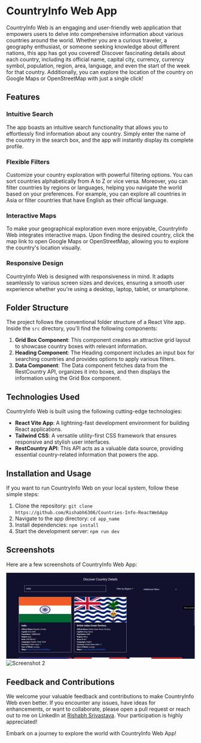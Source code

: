 # CountryInfo Web App

CountryInfo Web is an engaging and user-friendly web application that empowers users to delve into comprehensive information about various countries around the world. Whether you are a curious traveler, a geography enthusiast, or someone seeking knowledge about different nations, this app has got you covered! Discover fascinating details about each country, including its official name, capital city, currency, currency symbol, population, region, area, language, and even the start of the week for that country. Additionally, you can explore the location of the country on Google Maps or OpenStreetMap with just a single click!

## Features

### Intuitive Search

The app boasts an intuitive search functionality that allows you to effortlessly find information about any country. Simply enter the name of the country in the search box, and the app will instantly display its complete profile.

### Flexible Filters

Customize your country exploration with powerful filtering options. You can sort countries alphabetically from A to Z or vice versa. Moreover, you can filter countries by regions or languages, helping you navigate the world based on your preferences. For example, you can explore all countries in Asia or filter countries that have English as their official language.

### Interactive Maps

To make your geographical exploration even more enjoyable, CountryInfo Web integrates interactive maps. Upon finding the desired country, click the map link to open Google Maps or OpenStreetMap, allowing you to explore the country's location visually.

### Responsive Design

CountryInfo Web is designed with responsiveness in mind. It adapts seamlessly to various screen sizes and devices, ensuring a smooth user experience whether you're using a desktop, laptop, tablet, or smartphone.

## Folder Structure

The project follows the conventional folder structure of a React Vite app. Inside the `src` directory, you'll find the following components:

1. **Grid Box Component**: This component creates an attractive grid layout to showcase country boxes with relevant information.
2. **Heading Component**: The Heading component includes an input box for searching countries and provides options to apply various filters.
3. **Data Component**: The Data component fetches data from the RestCountry API, organizes it into boxes, and then displays the information using the Grid Box component.

## Technologies Used

CountryInfo Web is built using the following cutting-edge technologies:

- **React Vite App**: A lightning-fast development environment for building React applications.
- **Tailwind CSS**: A versatile utility-first CSS framework that ensures responsive and stylish user interfaces.
- **RestCountry API**: This API acts as a valuable data source, providing essential country-related information that powers the app.

## Installation and Usage

If you want to run CountryInfo Web on your local system, follow these simple steps:

1. Clone the repository: `git clone https://github.com/Rishabh6306/Countries-Info-ReactWebApp`
2. Navigate to the app directory: `cd app_name`
3. Install dependencies: `npm install`
4. Start the development server: `npm run dev`

## Screenshots

Here are a few screenshots of CountryInfo Web App:

![Screenshot 1](./public/Screenshots1.png)
![Screenshot 2](./public/Screenshots2.pngg)

## Feedback and Contributions

We welcome your valuable feedback and contributions to make CountryInfo Web even better. If you encounter any issues, have ideas for enhancements, or want to collaborate, please open a pull request or reach out to me on LinkedIn at [Rishabh Srivastava](https://www.linkedin.com/in/rishabh-srivastava-b68684262/). Your participation is highly appreciated!

Embark on a journey to explore the world with CountryInfo Web App!